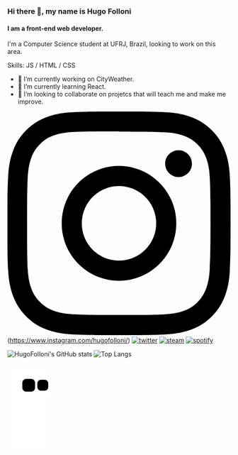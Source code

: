 ### Hi there 👋, my name is Hugo Folloni
#### I am a front-end web developer.
I'm a Computer Science student at UFRJ, Brazil, looking to work on this area.

Skills: JS / HTML / CSS

- 🔭 I’m currently working on CityWeather.
- 🌱 I’m currently learning React.
- 👯 I’m looking to collaborate on projetcs that will teach me and make me improve.


<svg role="img" viewBox="0 0 24 24" xmlns="http://www.w3.org/2000/svg"><title>Instagram</title><path d="M12 0C8.74 0 8.333.015 7.053.072 5.775.132 4.905.333 4.14.63c-.789.306-1.459.717-2.126 1.384S.935 3.35.63 4.14C.333 4.905.131 5.775.072 7.053.012 8.333 0 8.74 0 12s.015 3.667.072 4.947c.06 1.277.261 2.148.558 2.913.306.788.717 1.459 1.384 2.126.667.666 1.336 1.079 2.126 1.384.766.296 1.636.499 2.913.558C8.333 23.988 8.74 24 12 24s3.667-.015 4.947-.072c1.277-.06 2.148-.262 2.913-.558.788-.306 1.459-.718 2.126-1.384.666-.667 1.079-1.335 1.384-2.126.296-.765.499-1.636.558-2.913.06-1.28.072-1.687.072-4.947s-.015-3.667-.072-4.947c-.06-1.277-.262-2.149-.558-2.913-.306-.789-.718-1.459-1.384-2.126C21.319 1.347 20.651.935 19.86.63c-.765-.297-1.636-.499-2.913-.558C15.667.012 15.26 0 12 0zm0 2.16c3.203 0 3.585.016 4.85.071 1.17.055 1.805.249 2.227.415.562.217.96.477 1.382.896.419.42.679.819.896 1.381.164.422.36 1.057.413 2.227.057 1.266.07 1.646.07 4.85s-.015 3.585-.074 4.85c-.061 1.17-.256 1.805-.421 2.227-.224.562-.479.96-.899 1.382-.419.419-.824.679-1.38.896-.42.164-1.065.36-2.235.413-1.274.057-1.649.07-4.859.07-3.211 0-3.586-.015-4.859-.074-1.171-.061-1.816-.256-2.236-.421-.569-.224-.96-.479-1.379-.899-.421-.419-.69-.824-.9-1.38-.165-.42-.359-1.065-.42-2.235-.045-1.26-.061-1.649-.061-4.844 0-3.196.016-3.586.061-4.861.061-1.17.255-1.814.42-2.234.21-.57.479-.96.9-1.381.419-.419.81-.689 1.379-.898.42-.166 1.051-.361 2.221-.421 1.275-.045 1.65-.06 4.859-.06l.045.03zm0 3.678c-3.405 0-6.162 2.76-6.162 6.162 0 3.405 2.76 6.162 6.162 6.162 3.405 0 6.162-2.76 6.162-6.162 0-3.405-2.76-6.162-6.162-6.162zM12 16c-2.21 0-4-1.79-4-4s1.79-4 4-4 4 1.79 4 4-1.79 4-4 4zm7.846-10.405c0 .795-.646 1.44-1.44 1.44-.795 0-1.44-.646-1.44-1.44 0-.794.646-1.439 1.44-1.439.793-.001 1.44.645 1.44 1.439z"/></svg>(https://www.instagram.com/hugofolloni/)  [<img src='https://cdn.jsdelivr.net/npm/simple-icons@3.0.1/icons/twitter.svg' alt='twitter' height='40'>](https://twitter.com/hugofolloni)  [<img src='https://cdn.jsdelivr.net/npm/simple-icons@3.0.1/icons/steam.svg' alt='steam' height='40'>](steamcommunity.com/id/hueyzin)  [<img src='https://cdn.jsdelivr.net/npm/simple-icons@3.0.1/icons/spotify.svg' alt='spotify' height='40'>](https://open.spotify.com/user/222ysmwoafqvdw435hrwqqsdi?si=1286829d904947e6)  

![HugoFolloni's GitHub stats](https://github-readme-stats.vercel.app/api?username=hugofolloni&show_icons=true&theme=radical) ![Top Langs](https://github-readme-stats.vercel.app/api/top-langs/?username=hugofolloni&theme=radical)

![Snake animation](https://github.com/hugofolloni/hugofolloni/blob/output/github-contribution-grid-snake.svg)

